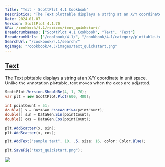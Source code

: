 ```yaml
---
Title: "Text - ScottPlot 4.1 Cookbook"
Description: "The Text plottable displays a string at an X/Y coordinate in unit space. Unlike the Annotation plottable, text moves when the axes are adjusted."
Date: 2024-01-07
Version: ScottPlot 4.1.70
URL: /cookbook/4.1/recipes/text_quickstart/
BreadcrumbNames: ["ScottPlot 4.1 Cookbook", "Text", "Text"]
BreadcrumbUrls: ["/cookbook/4.1/", "/cookbook/4.1/category/plottable-text", "/cookbook/4.1/recipes/text_quickstart/"]
SearchUrl: "/cookbook/4.1/search/"
OgImage: "/cookbook/4.1/images/text_quickstart.png"
---
```


<h2><a id='text' href='/cookbook/4.1/recipes/text_quickstart/'>Text</a></h2>

The Text plottable displays a string at an X/Y coordinate in unit space. Unlike the Annotation plottable, text moves when the axes are adjusted.

```cs
ScottPlot.Version.ShouldBe(4, 1, 70);
var plt = new ScottPlot.Plot(600, 400);

int pointCount = 51;
double[] x = DataGen.Consecutive(pointCount);
double[] sin = DataGen.Sin(pointCount);
double[] cos = DataGen.Cos(pointCount);

plt.AddScatter(x, sin);
plt.AddScatter(x, cos);

plt.AddText("sample text", 10, .5, size: 16, color: Color.Blue);

plt.SaveFig("text_quickstart.png");
```

<img src='../../images/text_quickstart.png' class='d-block mx-auto my-5' />


